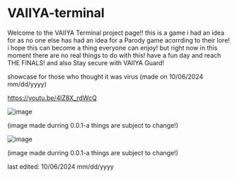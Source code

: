 # VAIIYA-terminal

Welcome to the VAIIYA Terminal project page!! 
this is a game i had an idea for as no one else has had an idea for a Parody game acorrding to their lore! 
i hope this can become a thing everyone can enjoy! but right now in this moment there are no real things to do with this! 
have a fun day and reach THE FINALS! and also Stay secure with VAIIYA Guard! 

showcase for those who thought it was virus (made on 10/06/2024 mm/dd/yyyy)

https://youtu.be/4lZ8X_rdWcQ


![image](https://github.com/user-attachments/assets/6108aee6-6a45-48ac-a279-0b827e6852fb)

(image made durring 0.0.1-a things are subject to change!)


![image](https://github.com/user-attachments/assets/cb2445c8-cd75-4ef3-ac15-d401e1352b14)

(image made durring 0.0.1-a things are subject to change!)

last edited: 10/06/2024 mm/dd/yyyy

